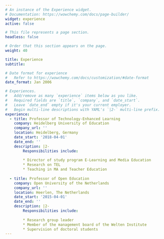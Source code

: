 ```yaml
---
# An instance of the Experience widget.
# Documentation: https://wowchemy.com/docs/page-builder/
widget: experience
active: false

# This file represents a page section.
headless: false

# Order that this section appears on the page.
weight: 40

title: Experience
subtitle:

# Date format for experience
#   Refer to https://wowchemy.com/docs/customization/#date-format
date_format: Jan 2006

# Experiences.
#   Add/remove as many `experience` items below as you like.
#   Required fields are `title`, `company`, and `date_start`.
#   Leave `date_end` empty if it's your current employer.
#   Begin multi-line descriptions with YAML's `|2-` multi-line prefix.
experience:
  - title: Professor of Technology-Enhanced Learning
    company: Heidelberg University of Education
    company_url: ''
    location: Heidelberg, Germany
    date_start: '2018-04-01'
    date_end: ''
    description: |2-
        Responsibilities include:
        
        * Director of study program E-Learning and Media Education
        * Research on TEL
        * Teaching in MA and Teacher Education
        
  - title: Professor of Open Education
    company: Open University of the Netherlands
    company_url: ''
    location: Heerlen, The Netherlands
    date_start: '2015-04-01'
    date_end: ''
    description: |2-
        Responsibilities include:
        
        * Research group leader
        * Member of the management board of the Welten Institute
        * Supervision of doctoral students
---
```

